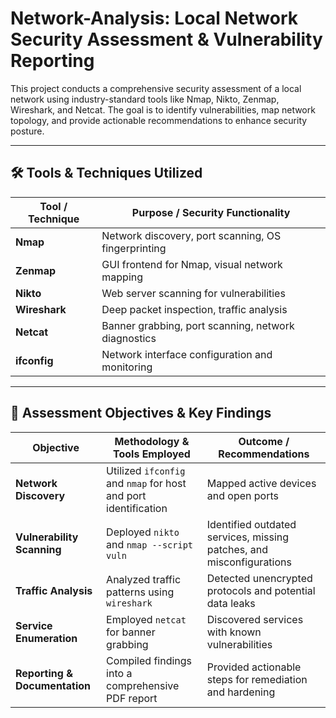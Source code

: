# Network-Analysis: Local Network Security Assessment & Vulnerability Reporting

This project conducts a comprehensive security assessment of a local network using industry-standard tools like Nmap, Nikto, Zenmap, Wireshark, and Netcat. The goal is to identify vulnerabilities, map network topology, and provide actionable recommendations to enhance security posture.

---

## 🛠 Tools & Techniques Utilized

| Tool / Technique             | Purpose / Security Functionality                                         |
|------------------------------|---------------------------------------------------------------------------|
| **Nmap**                     | Network discovery, port scanning, OS fingerprinting                       |
| **Zenmap**                   | GUI frontend for Nmap, visual network mapping                             |
| **Nikto**                    | Web server scanning for vulnerabilities                                   |
| **Wireshark**                | Deep packet inspection, traffic analysis                                  |
| **Netcat**                   | Banner grabbing, port scanning, network diagnostics                       |
| **ifconfig**                 | Network interface configuration and monitoring                            |

---

## 🎯 Assessment Objectives & Key Findings

| Objective                                  | Methodology & Tools Employed                                      | Outcome / Recommendations                                           |
|--------------------------------------------|-------------------------------------------------------------------|----------------------------------------------------------------------|
| **Network Discovery**                      | Utilized `ifconfig` and `nmap` for host and port identification   | Mapped active devices and open ports                                 |
| **Vulnerability Scanning**                 | Deployed `nikto` and `nmap --script vuln`              | Identified outdated services, missing patches, and misconfigurations |
| **Traffic Analysis**                       | Analyzed traffic patterns using `wireshark`                        | Detected unencrypted protocols and potential data leaks              |
| **Service Enumeration**                    | Employed `netcat` for banner grabbing                              | Discovered services with known vulnerabilities                        |
| **Reporting & Documentation**              | Compiled findings into a comprehensive PDF report                  | Provided actionable steps for remediation and hardening               |
